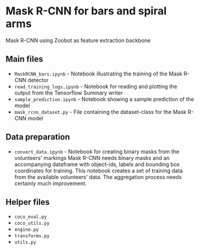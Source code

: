 # Mask R-CNN for bars and spiral arms
Mask R-CNN using Zoobot as feature extraction backbone
## Main files
* `MaskRCNN_bars.ipynb` - Notebook illustrating the training of the Mask R-CNN detector
* `read_training_logs.ipynb` - Notebook for reading and plotting the output from the Tensorflow Summary writer
* `sample_prediction.ipynb` - Notebook showing a sample prediction of the model
* `mask_rcnn_dataset.py` - File containing the dataset-class for the Mask R-CNN model
## Data preparation
* `convert_data.ipynb` - Notebook for creating binary masks from the volunteers' markings
Mask R-CNN needs binary masks and an accompanying dataframe with object-ids, labels and bounding box coordinates for training. This notebook creates a set of training data from the available volunteers' data.
The aggregation process needs certainly much improvement.
## Helper files
* `coco_eval.py`
* `coco_utils.py`
* `engine.py`
* `transforms.py`
* `utils.py`